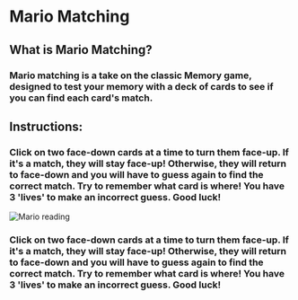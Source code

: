 # Mario Matching

## What is Mario Matching?

### Mario matching is a take on the classic Memory game, designed to test your memory with a deck of cards to see if you can find each card's match.

## Instructions:

### Click on two face-down cards at a time to turn them face-up. If it's a match, they will stay face-up! Otherwise, they will return to face-down and you will have to guess again to find the correct match. Try to remember what card is where! You have 3 'lives' to make an incorrect guess. Good luck!

![Mario reading](https://i0.wp.com/www.infendo.com/wp-content/uploads/2012/01/paper_mario_reading_map_preview.png?resize=256%2C256)

### Click on two face-down cards at a time to turn them face-up. If it's a match, they will stay face-up! Otherwise, they will return to face-down and you will have to guess again to find the correct match. Try to remember what card is where! You have 3 'lives' to make an incorrect guess. Good luck!